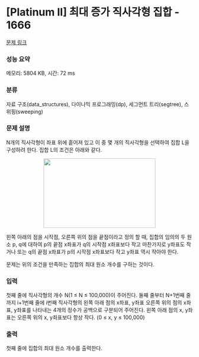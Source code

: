 # [Platinum II] 최대 증가 직사각형 집합 - 1666 

[문제 링크](https://www.acmicpc.net/problem/1666) 

### 성능 요약

메모리: 5804 KB, 시간: 72 ms

### 분류

자료 구조(data_structures), 다이나믹 프로그래밍(dp), 세그먼트 트리(segtree), 스위핑(sweeping)

### 문제 설명

<p>N개의 직사각형이 좌표 위에 흩어져 있고 이 중 몇 개의 직사각형을 선택하여 집합 L을 구성하려 한다. 집합 L의 조건은 아래와 같다.</p>

<p style="text-align: center;"><img alt="" src="https://www.acmicpc.net/JudgeOnline/upload/201005/rect.PNG" style="height:187px; width:302px"></p>

<p>왼쪽 아래의 점을 시작점, 오른쪽 위의 점을 끝점이라고 정의 할 때, 집합의 임의의 두 원소 p, q에 대하여 p의 끝점 x좌표가 q의 시작점 x좌표보다 작고 마찬가지로 y좌표도 작거나 또는 q의 끝점 x좌표가 p의 시작점 x좌표보다 작고 y좌표 역시 작아야 한다.</p>

<p>문제는 위의 조건을 만족하는 집합의 최대 원소 개수를 구하는 것이다.</p>

### 입력 

 <p>첫째 줄에 직사각형의 개수 N(1 ≤ N ≤ 100,000)이 주어진다. 둘째 줄부터 N+1번째 줄까지 i+1번째 줄에 i번째 직사각형의 왼쪽 아래 점의 x좌표, y좌표 오른쪽 위의 점의 x좌표, y좌표를 나타내는 4개의 정수가 공백으로 구분되어 주어진다. 왼쪽 아래 점의 x, y좌표는 오른쪽 위의 x, y좌표보다 항상 작다. (0 ≤ x, y ≤ 100,000)</p>

### 출력 

 <p>첫째 줄에 집합의 최대 원소 개수를 출력한다.</p>

